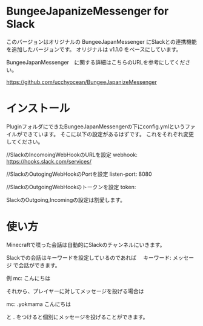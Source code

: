 BungeeJapanizeMessenger for Slack
========================

このバージョンはオリジナルの BungeeJapanMessenger にSlackとの連携機能を追加したバージョンです。
オリジナルは v1.1.0 をベースにしています。

BungeeJapanMessenger　に関する詳細はこちらのURLを参考にしてください。

https://github.com/ucchyocean/BungeeJapanizeMessenger


# インストール

PluginフォルダにできたBungeeJapanMessengerの下にconfig.ymlというファイルができています。
そこに以下の設定があるはずです。
これをそれぞれ変更してください。

//SlackのIncomoingWebHookのURLを設定
webhook: https://hooks.slack.com/services/

//SlackのOutogingWebHookのPortを設定
listen-port: 8080

//SlackのOutgoingWebHookのトークンを設定
token: <Please set the outgoing token>

SlackのOutgoing,Incomingの設定は割愛します。

# 使い方

Minecraftで喋った会話は自動的にSlackのチャンネルにいきます。

Slackでの会話はキーワードを設定しているのであれば　
キーワード: メッセージ
で会話ができます。

例
mc: こんにちは

それから、プレイヤーに対してメッセージを投げる場合は

mc: .yokmama こんにちは

と . をつけると個別にメッセージを投げることができます。